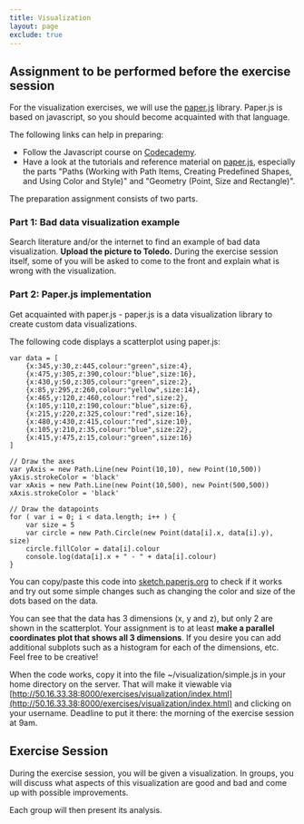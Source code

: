 ```yaml
---
title: Visualization
layout: page
exclude: true
---
```


## Assignment to be performed before the exercise session ##

For the visualization exercises, we will use the [paper.js](http://paperjs.org) library. Paper.js is based on javascript, so you should become acquainted with that language.

The following links can help in preparing:

* Follow the Javascript course on [Codecademy](http://www.codecademy.com/tracks/javascript).
* Have a look at the tutorials and reference material on [paper.js](http://paperjs.org), especially the parts "Paths (Working with Path Items, Creating Predefined Shapes, and Using Color and Style)" and "Geometry (Point, Size and Rectangle)".

The preparation assignment consists of two parts.

### Part 1: Bad data visualization example

Search literature and/or the internet to find an example of bad data visualization. **Upload the picture to Toledo.** During the exercise session itself, some of you will be asked to come to the front and explain what is wrong with the visualization.

### Part 2: Paper.js implementation

Get acquainted with paper.js - paper.js is a data visualization library to create custom data visualizations.

The following code displays a scatterplot using paper.js:

~~~
var data = [
    {x:345,y:30,z:445,colour:"green",size:4},
    {x:475,y:305,z:390,colour:"blue",size:16},
    {x:430,y:50,z:305,colour:"green",size:2},
    {x:85,y:295,z:260,colour:"yellow",size:14},
    {x:465,y:120,z:460,colour:"red",size:2},
    {x:105,y:110,z:190,colour:"blue",size:6},
    {x:215,y:220,z:325,colour:"red",size:16},
    {x:480,y:430,z:415,colour:"red",size:10},
    {x:105,y:210,z:35,colour:"blue",size:22},
    {x:415,y:475,z:15,colour:"green",size:16}
]

// Draw the axes
var yAxis = new Path.Line(new Point(10,10), new Point(10,500))
yAxis.strokeColor = 'black'
var xAxis = new Path.Line(new Point(10,500), new Point(500,500))
xAxis.strokeColor = 'black'

// Draw the datapoints
for ( var i = 0; i < data.length; i++ ) {
    var size = 5
    var circle = new Path.Circle(new Point(data[i].x, data[i].y), size)
    circle.fillColor = data[i].colour
    console.log(data[i].x + " - " + data[i].colour)
}
~~~

You can copy/paste this code into [sketch.paperjs.org](http://sketch.paperjs.org) to check if it works and try out some simple changes such as changing the color and size of the dots based on the data.

You can see that the data has 3 dimensions (x, y and z), but only 2 are shown in the scatterplot. Your assignment is to at least **make a parallel coordinates plot that shows all 3 dimensions**. If you desire you can add additional subplots such as a histogram for each of the dimensions, etc. Feel free to be creative!

When the code works, copy it into the file ~/visualization/simple.js in your home directory on the server. That will make it viewable via [http://50.16.33.38:8000/exercises/visualization/index.html](http://50.16.33.38:8000/exercises/visualization/index.html) and clicking on your username. Deadline to put it there: the morning of the exercise session at 9am.

## Exercise Session ##

During the exercise session, you will be given a visualization. In groups, you will discuss what aspects of this visualization are good and bad and come up with possible improvements.

Each group will then present its analysis.
